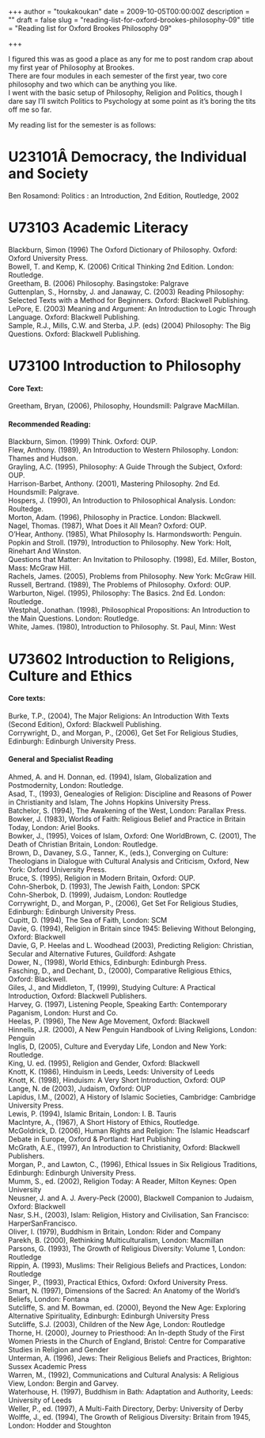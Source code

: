 +++
author = "toukakoukan"
date = 2009-10-05T00:00:00Z
description = ""
draft = false
slug = "reading-list-for-oxford-brookes-philosophy-09"
title = "Reading list for Oxford Brookes Philosophy 09"

+++

I figured this was as good a place as any for me to post random crap about my first year of Philosophy at Brookes.  
 There are four modules in each semester of the first year, two core philosophy and two which can be anything you like.  
 I went with the basic setup of Philosophy, Religion and Politics, though I dare say I’ll switch Politics to Psychology at some point as it’s boring the tits off me so far.

My reading list for the semester is as follows:


# U23101Â Democracy, the Individual and Society

Ben Rosamond: Politics : an Introduction, 2nd Edition, Routledge, 2002


# U73103 Academic Literacy

Blackburn, Simon (1996) The Oxford Dictionary of Philosophy. Oxford: Oxford University Press.  
 Bowell, T. and Kemp, K. (2006) Critical Thinking 2nd Edition. London: Routledge.  
 Greetham, B. (2006) Philosophy. Basingstoke: Palgrave  
 Guttenplan, S., Hornsby, J. and Janaway, C. (2003) Reading Philosophy: Selected Texts with a Method for Beginners. Oxford: Blackwell Publishing.  
 LePore, E. (2003) Meaning and Argument: An Introduction to Logic Through Language. Oxford: Blackwell Publishing.  
 Sample, R.J., Mills, C.W. and Sterba, J.P. (eds) (2004) Philosophy: The Big Questions. Oxford: Blackwell Publishing.


# U73100 Introduction to Philosophy

#### Core Text:

Greetham, Bryan, (2006), Philosophy, Houndsmill: Palgrave MacMillan.

#### Recommended Reading:

Blackburn, Simon. (1999) Think. Oxford: OUP.  
 Flew, Anthony. (1989), An Introduction to Western Philosophy. London:  
 Thames and Hudson.  
 Grayling, A.C. (1995), Philosophy: A Guide Through the Subject, Oxford: OUP.  
 Harrison-Barbet, Anthony. (2001), Mastering Philosophy. 2nd Ed. Houndsmill: Palgrave.  
 Hospers, J. (1990), An Introduction to Philosophical Analysis. London: Roultedge.  
 Morton, Adam. (1996), Philosophy in Practice. London: Blackwell.  
 Nagel, Thomas. (1987), What Does it All Mean? Oxford: OUP.  
 O’Hear, Anthony. (1985), What Philosophy Is. Harmondsworth: Penguin.  
 Popkin and Stroll. (1979), Introduction to Philosophy. New York: Holt, Rinehart And Winston.  
 Questions that Matter: An Invitation to Philosophy. (1998), Ed. Miller, Boston, Mass: McGraw Hill.  
 Rachels, James. (2005), Problems from Philosophy. New York: McGraw Hill.  
 Russell, Bertrand. (1989), The Problems of Philosophy. Oxford: OUP.  
 Warburton, Nigel. (1995), Philosophy: The Basics. 2nd Ed. London: Routledge.  
 Westphal, Jonathan. (1998), Philosophical Propositions: An Introduction to the Main Questions. London: Routledge.  
 White, James. (1980), Introduction to Philosophy. St. Paul, Minn: West


# U73602 Introduction to Religions, Culture and Ethics

#### Core texts:

Burke, T.P., (2004), The Major Religions: An Introduction With Texts (Second Edition), Oxford: Blackwell Publishing.  
 Corrywright, D., and Morgan, P., (2006), Get Set For Religious Studies, Edinburgh: Edinburgh University Press.

#### General and Specialist Reading

Ahmed, A. and H. Donnan, ed. (1994), Islam, Globalization and Postmodernity, London: Routledge.  
 Asad, T., (1993), Genealogies of Religion: Discipline and Reasons of Power in Christianity and Islam, The Johns Hopkins University Press.  
 Batchelor, S. (1994), The Awakening of the West, London: Parallax Press.  
 Bowker, J. (1983), Worlds of Faith: Religious Belief and Practice in Britain Today, London: Ariel Books.  
 Bowker, J., (1995), Voices of Islam, Oxford: One WorldBrown, C. (2001), The Death of Christian Britain, London: Routledge.  
 Brown, D., Davaney, S.G., Tanner, K., (eds.), Converging on Culture: Theologians in Dialogue with Cultural Analysis and Criticism, Oxford, New York: Oxford University Press.  
 Bruce, S. (1995), Religion in Modern Britain, Oxford: OUP.  
 Cohn-Sherbok, D. (1993), The Jewish Faith, London: SPCK  
 Cohn-Sherbok, D. (1999), Judaism, London: Routledge  
 Corrywright, D., and Morgan, P., (2006), Get Set For Religious Studies, Edinburgh: Edinburgh University Press.  
 Cupitt, D. (1994), The Sea of Faith, London: SCM  
 Davie, G. (1994), Religion in Britain since 1945: Believing Without Belonging, Oxford: Blackwell  
 Davie, G, P. Heelas and L. Woodhead (2003), Predicting Religion: Christian, Secular and Alternative Futures, Guildford: Ashgate  
 Dower, N., (1998), World Ethics, Edinburgh: Edinburgh Press.  
 Fasching, D., and Dechant, D., (2000), Comparative Religious Ethics, Oxford: Blackwell.  
 Giles, J., and Middleton, T, (1999), Studying Culture: A Practical Introduction, Oxford: Blackwell Publishers.  
 Harvey, G. (1997), Listening People, Speaking Earth: Contemporary Paganism, London: Hurst and Co.  
 Heelas, P. (1996), The New Age Movement, Oxford: Blackwell  
 Hinnells, J.R. (2000), A New Penguin Handbook of Living Religions, London: Penguin  
 Inglis, D, (2005), Culture and Everyday Life, London and New York: Routledge.  
 King, U. ed. (1995), Religion and Gender, Oxford: Blackwell  
 Knott, K. (1986), Hinduism in Leeds, Leeds: University of Leeds  
 Knott, K. (1998), Hinduism: A Very Short Introduction, Oxford: OUP  
 Lange, N. de (2003), Judaism, Oxford: OUP  
 Lapidus, I.M., (2002), A History of Islamic Societies, Cambridge: Cambridge University Press.  
 Lewis, P. (1994), Islamic Britain, London: I. B. Tauris  
 MacIntyre, A., (1967), A Short History of Ethics, Routledge.  
 McGoldrick, D. (2006), Human Rights and Religion: The Islamic Headscarf Debate in Europe, Oxford & Portland: Hart Publishing  
 McGrath, A.E., (1997), An Introduction to Christianity, Oxford: Blackwell Publishers.  
 Morgan, P., and Lawton, C., (1996), Ethical Issues in Six Religious Traditions, Edinburgh: Edinburgh University Press.  
 Mumm, S., ed. (2002), Religion Today: A Reader, Milton Keynes: Open University  
 Neusner, J. and A. J. Avery-Peck (2000), Blackwell Companion to Judaism, Oxford: Blackwell  
 Nasr, S.H., (2003), Islam: Religion, History and Civilisation, San Francisco: HarperSanFrancisco.  
 Oliver, I. (1979), Buddhism in Britain, London: Rider and Company  
 Parekh, B. (2000), Rethinking Multiculturalism, London: Macmillan  
 Parsons, G. (1993), The Growth of Religious Diversity: Volume 1, London: Routledge  
 Rippin, A. (1993), Muslims: Their Religious Beliefs and Practices, London: Routledge  
 Singer, P., (1993), Practical Ethics, Oxford: Oxford University Press.  
 Smart, N. (1997), Dimensions of the Sacred: An Anatomy of the World’s Beliefs, London: Fontana  
 Sutcliffe, S. and M. Bowman, ed. (2000), Beyond the New Age: Exploring Alternative Spirituality, Edinburgh: Edinburgh University Press  
 Sutcliffe, S.J. (2003), Children of the New Age, London: Routledge  
 Thorne, H. (2000), Journey to Priesthood: An In-depth Study of the First Women Priests in the Church of England, Bristol: Centre for Comparative Studies in Religion and Gender  
 Unterman, A. (1996), Jews: Their Religious Beliefs and Practices, Brighton: Sussex Academic Press  
 Warren, M., (1992), Communications and Cultural Analysis: A Religious View, London: Bergin and Garvey.  
 Waterhouse, H. (1997), Buddhism in Bath: Adaptation and Authority, Leeds: University of Leeds  
 Weller, P., ed. (1997), A Multi-Faith Directory, Derby: University of Derby  
 Wolffe, J., ed. (1994), The Growth of Religious Diversity: Britain from 1945, London: Hodder and Stoughton

